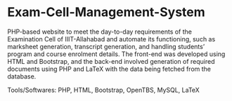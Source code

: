 # Exam-Cell-Management-System
PHP-based website to meet the day-to-day requirements of the Examination Cell of IIIT-Allahabad and automate its functioning, such as marksheet generation, transcript generation, and handling students’ program and course enrolment details. The front-end was developed using HTML and Bootstrap, and the back-end involved generation of required documents using PHP and LaTeX with the data being fetched from the database.

Tools/Softwares: PHP, HTML, Bootstrap, OpenTBS, MySQL, LaTeX
